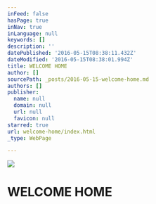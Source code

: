 ```yaml
---
inFeed: false
hasPage: true
inNav: true
inLanguage: null
keywords: []
description: ''
datePublished: '2016-05-15T08:38:11.432Z'
dateModified: '2016-05-15T08:38:01.994Z'
title: WELCOME HOME
author: []
sourcePath: _posts/2016-05-15-welcome-home.md
authors: []
publisher:
  name: null
  domain: null
  url: null
  favicon: null
starred: true
url: welcome-home/index.html
_type: WebPage

---
```

![](https://the-grid-user-content.s3-us-west-2.amazonaws.com/23d7dabe-cd25-49b7-aa9e-ea7333f7ead2.jpg)

# WELCOME HOME